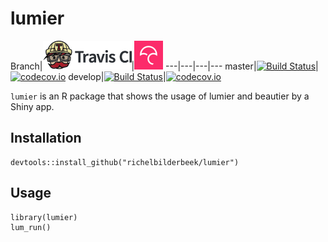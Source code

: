 # lumier

Branch|[![Travis CI logo](pics/TravisCI.png)](https://travis-ci.org)|[![Codecov logo](pics/Codecov.png)](https://www.codecov.io)
---|---|---|---
master|[![Build Status](https://travis-ci.org/richelbilderbeek/lumier.svg?branch=master)](https://travis-ci.org/richelbilderbeek/lumier)|[![codecov.io](https://codecov.io/github/richelbilderbeek/lumier/coverage.svg?branch=master)](https://codecov.io/github/richelbilderbeek/lumier/branch/master)
develop|[![Build Status](https://travis-ci.org/richelbilderbeek/lumier.svg?branch=develop)](https://travis-ci.org/richelbilderbeek/lumier)|[![codecov.io](https://codecov.io/github/richelbilderbeek/lumier/coverage.svg?branch=develop)](https://codecov.io/github/richelbilderbeek/lumier/branch/develop)

`lumier` is an R package that shows the usage of lumier and beautier by a Shiny app.

## Installation

```
devtools::install_github("richelbilderbeek/lumier")
```

## Usage

```
library(lumier)
lum_run()
```